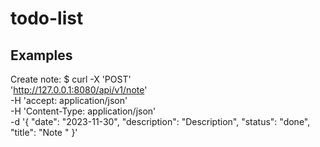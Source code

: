 # todo-list

## Examples

Create note:
$ curl -X 'POST' \
  'http://127.0.0.1:8080/api/v1/note' \
  -H 'accept: application/json' \
  -H 'Content-Type: application/json' \
  -d '{
  "date": "2023-11-30",
  "description": "Description",
  "status": "done",
  "title": "Note "
}'


